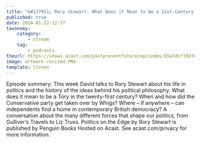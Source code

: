 ```yaml
---
title: "&#127911; Rory Stewart: What Does it Mean to be a 21st-Century Tory?"
published: true
date: 2024-01-22-12-27
taxonomy:
    category:
        - stream
    tag:
        - podcasts
theurl: https://shows.acast.com/pastpresentfuture/episodes/65a7dcf19d76460016dee640
image: artwork-resized.PNG
template: listen
---
```


Episode summary: This week David talks to Rory Stewart about his life in politics and the history of the ideas behind his political philosophy. What does it mean to be a Tory in the twenty-first century? When and how did the Conservative party get taken over by Whigs? Where &ndash; if anywhere &ndash; can independents find a home in contemporary British democracy? A conversation about the many different forces that shape our politics, from Gulliver&rsquo;s Travels to Liz Truss. Politics on the Edge by Rory Stewart is published by Penguin Books Hosted on Acast. See acast.com/privacy for more information.
